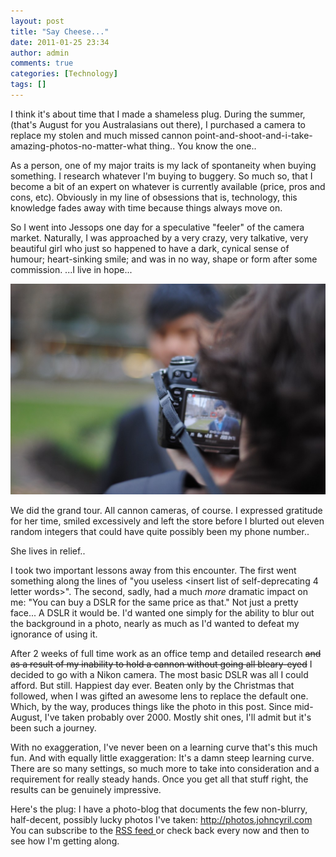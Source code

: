 ```yaml
---
layout: post
title: "Say Cheese..."
date: 2011-01-25 23:34
author: admin
comments: true
categories: [Technology]
tags: []
---
```

I think it's about time that I made a shameless plug. During the summer, (that's August for you Australasians out there), I purchased a camera to replace my stolen and much missed cannon point-and-shoot-and-i-take-amazing-photos-no-matter-what thing.. You know the one..

As a person, one of my major traits is my lack of spontaneity when buying something. I research whatever I'm buying to buggery. So much so, that I become a bit of an expert on whatever is currently available (price, pros and cons, etc). Obviously in my line of obsessions that is, technology, this knowledge fades away with time because things always move on.

So I went into Jessops one day for a speculative "feeler" of the camera market. Naturally, I was approached by a very crazy, very talkative, very beautiful girl who just so happened to have a dark, cynical sense of humour; heart-sinking smile; and was in no way, shape or form after some commission. ...I live in hope...

![My 50mm prime lens](\images\50mmPrime.jpg "My 50mm prime lens")

We did the grand tour. All cannon cameras, of course. I expressed gratitude for her time, smiled excessively and left the store before I blurted out eleven random integers that could have quite possibly been my phone number..

She lives in relief..

I took two important lessons away from this encounter. The first went something along the lines of "you useless &lt;insert list of self-deprecating 4 letter words&gt;". The second, sadly, had a much *more* dramatic impact on me: "You can buy a DSLR for the same price as that." Not just a pretty face... A DSLR it would be. I'd wanted one simply for the ability to blur out the background in a photo, nearly as much as I'd wanted to defeat my ignorance of using it.

After 2 weeks of full time work as an office temp and detailed research <span style="text-decoration: line-through;">and as a result of my inability to hold a cannon without going all bleary-eyed</span> I decided to go with a Nikon camera. The most basic DSLR was all I could afford. But still. Happiest day ever. Beaten only by the Christmas that followed, when I was gifted an awesome lens to replace the default one. Which, by the way, produces things like the photo in this post. Since mid-August, I've taken probably over 2000. Mostly shit ones, I'll admit but it's been such a journey.

With no exaggeration, I've never been on a learning curve that's this much fun. And with equally little exaggeration: It's a damn steep learning curve. There are so many settings, so much more to take into consideration and a requirement for really steady hands. Once you get all that stuff right, the results can be genuinely impressive.

Here's the plug: I have a photo-blog that documents the few non-blurry, half-decent, possibly lucky photos I've taken: <a href="http://photos.johncyril.com" target="_blank">http://photos.johncyril.com</a> You can subscribe to the <a href="http://blog.johncyril.com/?p=15" target="_blank">RSS feed </a>or check back every now and then to see how I'm getting along.

